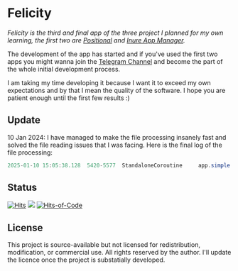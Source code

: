 # Felicity

*_Felicity_ is the third and final app of the three project I planned for my own learning, the first
two are [Positional](https://github.com/Hamza417/Positional)
and [Inure App Manager](https://github.com/Hamza417/Inure).*

The development of the app has started and if you've used the first two apps you might wanna join
the [Telegram Channel](https://t.me/felicity_music_player) and become the part of the whole initial
development process.

I am taking my time developing it because I want it to exceed my own expectations and by that I mean the quality of the software. I hope you are patient enough until the first few results :)

## Update

10 Jan 2024: I have managed to make the file processing insanely fast and solved the file reading issues that I was facing. Here is the final log of the file processing:

```java
2025-01-10 15:05:38.128  5420-5577  StandaloneCoroutine     app.simple.felicity.dev              D  loadData: Time taken: 00:06 for 1606 files
```

## Status

[![Hits](https://hits.seeyoufarm.com/api/count/incr/badge.svg?url=https%3A%2F%2Fgithub.com%2FHamza417%2FFelicity&count_bg=%233DA0C8&title_bg=%23555555&icon=strapi.svg&icon_color=%23E7E7E7&title=Total+Hits&edge_flat=false)](https://hits.seeyoufarm.com)
[![](https://img.shields.io/endpoint?url=https://ghloc.vercel.app/api/Hamza417/Felicity/badge?style=flat&logo=kotlin&logoColor=white&label=Total%20Lines&color=indianred)](https://ghloc.vercel.app/Hamza417/Felicity?branch=master)
[![Hits-of-Code](https://hitsofcode.com/github/hamza417/felicity?branch=master&label=Hits%20of%20Code)](https://hitsofcode.com/github/hamza417/felicity/view?branch=master&label=Hits-of-Code)

## License

This project is source-available but not licensed for redistribution, modification, or commercial use. All rights reserved by the author. I'll update the licence once the project is substatially developed.
